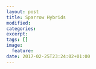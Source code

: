 ```yaml
---
layout: post
title: Sparrow Hybrids
modified:
categories: 
excerpt:
tags: []
image:
  feature:
date: 2017-02-25T23:24:02+01:00
---
```


